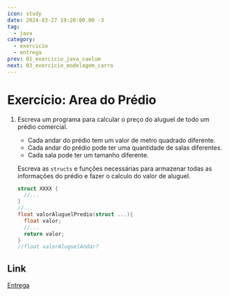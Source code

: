 ```yaml
---
icon: study
date: 2024-03-27 19:20:00.00 -3
tag:
  - java
category:
  - exercicio
  - entrega
prev: 01_exercicio_java_caelum
next: 03_exercicio_modelagem_carro
---
```


# Exercício: Area do Prédio


1. Escreva um programa para calcular o preço do aluguel de todo um prédio comercial. 
    - Cada andar do prédio tem um valor de metro quadrado diferente. 
    - Cada andar do prédio pode ter uma quantidade de salas diferentes.
    - Cada sala pode ter um tamanho diferente.

    Escreva as `structs` e funções necessárias para armazenar todas as informações do prédio e fazer o calculo do valor de aluguel.

    ```c
    struct XXXX {
      //...
    }
    //...
    float valorAluguelPredio(struct ...){
      float valor;
      //...
      return valor;
    }    
    //float valorAluguelAndar?
    ```

## Link

[Entrega](https://classroom.github.com/a/POds2AN3)
